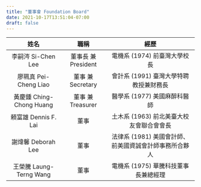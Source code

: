 ```yaml
---
title: "董事會 Foundation Board"
date: 2021-10-17T13:51:04-07:00
draft: false
---
```

| **姓名** | **職稱**  | **經歷** |
| :--: | :--: | :--: |
| 李嗣涔 Si-Chen Lee | 董事長 兼 President | 電機系 (1974) 前臺灣大學校長 |
| 廖珮真 Pei-Cheng Liao | 董事 兼 Secretary | 會計系 (1991) 臺灣大學特聘教授兼財務長 |
| 黃慶鍾 Ching-Chong Huang | 董事 兼 Treasurer | 醫學系 (1977) 美國麻醉科醫師 |
| 頼富雄 Dennis F. Lai | 董事  | 土木系 (1963) 前北美臺大校友會聯合會會長 |
| 謝煒馨 Deborah Lee | 董事 | 法律系 (1981) 美國會計師、前美國資誠會計師事務所合夥人 |
| 王榮騰 Laung-Terng Wang | 董事 | 電機系 (1975) 華騰科技董事長兼總經理 |